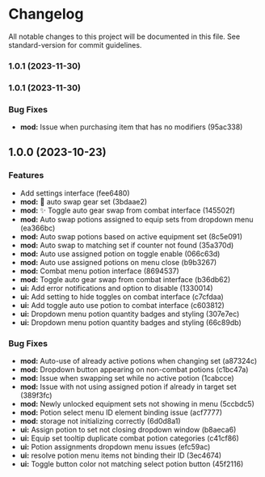 # Changelog

All notable changes to this project will be documented in this file. See standard-version for commit guidelines.

### 1.0.1 (2023-11-30)

### 1.0.1 (2023-11-30)

### Bug Fixes

- **mod:** Issue when purchasing item that has no modifiers (95ac338)

## 1.0.0 (2023-10-23)

### Features

- Add settings interface (fee6480)
- **mod:** :rocket: auto swap gear set (3bdaae2)
- **mod:** :sparkles: Toggle auto gear swap from combat interface (145502f)
- **mod:** Auto swap potions assigned to equip sets from dropdown menu (ea366bc)
- **mod:** Auto swap potions based on active equipment set (8c5e091)
- **mod:** Auto swap to matching set if counter not found (35a370d)
- **mod:** Auto use assigned potion on toggle enable (066c63d)
- **mod:** Auto use assigned potions on menu close (b9b3267)
- **mod:** Combat menu potion interface (8694537)
- **mod:** Toggle auto gear swap from combat interface (b36db62)
- **ui:** Add error notifications and option to disable (1330014)
- **ui:** Add setting to hide toggles on combat interface (c7cfdaa)
- **ui:** Add toggle auto use potion to combat interface (c603812)
- **ui:** Dropdown menu potion quantity badges and styling (307e7ec)
- **ui:** Dropdown menu potion quantity badges and styling (66c89db)

### Bug Fixes

- **mod:** Auto-use of already active potions when changing set (a87324c)
- **mod:** Dropdown button appearing on non-combat potions (c1bc47a)
- **mod:** Issue when swapping set while no active potion (1cabcce)
- **mod:** Issue with not using assigned potion if already in target set (389f3fc)
- **mod:** Newly unlocked equipment sets not showing in menu (5ccbdc5)
- **mod:** Potion select menu ID element binding issue (acf7777)
- **mod:** storage not initializing correctly (6d0d8a1)
- **ui:** Assign potion to set not closing dropdown window (b8aeca6)
- **ui:** Equip set tooltip duplicate combat potion categories (c41cf86)
- **ui:** Potion assignments dropdown menu issues (efc59ac)
- **ui:** resolve potion menu items not binding their ID (3ec4674)
- **ui:** Toggle button color not matching select potion button (45f2116)

